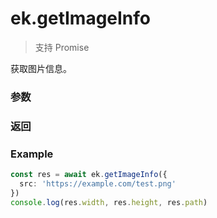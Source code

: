 # ek.getImageInfo

> <Icon type="success" /> 支持 Promise

获取图片信息。

### 参数

<Props :data="props" options />

### 返回

<Results :data="results" />

### Example

```ts
const res = await ek.getImageInfo({
  src: 'https://example.com/test.png'
})
console.log(res.width, res.height, res.path)
```

<script setup>
const props = [
    {
        name: "src", 
        type: "string",
        default: "",
        required: true, 
        desc: "图片的路径，支持网络路径、本地路径、代码包路径"
    },
]

const results = [
  {
    name: 'width',
    type: 'number',
    desc: '图片原始宽度，单位px'
  },
  {
    name: 'height',
    type: 'number',
    desc: '图片原始高度，单位px'
  },
  {
    name: 'path',
    type: 'string',
    desc: '图片的本地路径'
  },
  {
    name: 'orientation',
    type: 'string',
    desc: '拍照时设备方向',
    values: [
      { value: "up", desc: "默认方向（手机横持拍照），对应 Exif 中的 1。或无 orientation 信息。" },
      { value: "up-mirrored", desc: "同 up，但镜像翻转，对应 Exif 中的 2" },
      { value: "down", desc: "旋转180度，对应 Exif 中的 3" },
      { value: "down-mirrored", desc: "同 down，但镜像翻转，对应 Exif 中的 4" },
      { value: "left", desc: "逆时针旋转90度，对应 Exif 中的 8" },
      { value: "left-mirrored", desc: "同 left，但镜像翻转，对应 Exif 中的 5" },
      { value: "righ", desc: "顺时针旋转90度，对应 Exif 中的 6" },
      { value: "right-mirrored", desc: "同 right，但镜像翻转，对应 Exif 中的 7" },
    ]
  },
  {
    name: 'type',
    type: 'string',
    desc: '图片格式',
    values: [
      { value: "unknown", desc: "未知格式" },
      { value: "jpeg", desc: "jpeg" },
      { value: "png", desc: "png" },
      { value: "gif", desc: "gif" },
      { value: "tiff", desc: "tiff" },
    ]
  },
]
</script>
